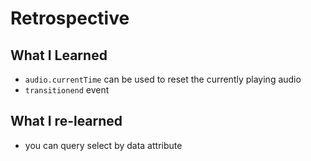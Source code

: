 # Retrospective

## What I Learned
- `audio.currentTime` can be used to reset the currently playing audio
- `transitionend` event

## What I re-learned
- you can query select by data attribute